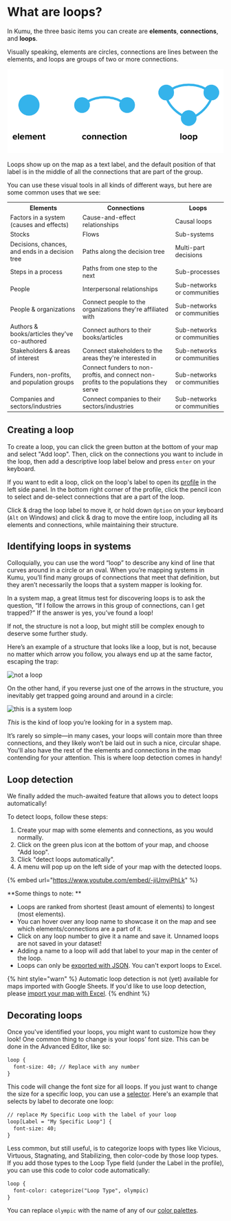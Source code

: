 # What are loops?

In Kumu, the three basic items you can create are **elements**, **connections**, and **loops**.

Visually speaking, elements are circles, connections are lines between the elements, and loops are groups of two or more connections.

![Elements, connections, and loops](/images/elements-connections-loops-bold.png)

Loops show up on the map as a text label, and the default position of that label is in the middle of all the connections that are part of the group.

You can use these visual tools in all kinds of different ways, but here are some common uses that we see:

<table class="table borderless">
<tbody>
  <tr>
    <th>Elements</th>
    <th>Connections</th>
    <th>Loops</th>
  </tr>
  <tr>
    <td>Factors in a system (causes and effects)</td>
    <td>Cause-and-effect relationships</td>
    <td>Causal loops</td>
  </tr>
  <tr>
    <td>Stocks</td>
    <td>Flows</td>
    <td>Sub-systems</td>
  </tr>
  <tr>
    <td>Decisions, chances, and ends in a decision tree</td>
    <td>Paths along the decision tree</td>
    <td>Multi-part decisions</td>
  </tr>
  <tr>
    <td>Steps in a process</td>
    <td>Paths from one step to the next</td>
    <td>Sub-processes</td>
  </tr>
  <tr>
    <td>People</td>
    <td>Interpersonal relationships</td>
    <td>Sub-networks or communities</td>
  </tr>
  <tr>
    <td>People &amp; organizations</td>
    <td>Connect people to the organizations they're affiliated with</td>
    <td>Sub-networks or communities</td>
  </tr>
  <tr>
    <td>Authors &amp; books/articles they've co-authored</td>
    <td>Connect authors to their books/articles</td>
    <td>Sub-networks or communities</td>
  </tr>
  <tr>
    <td>Stakeholders &amp; areas of interest</td>
    <td>Connect stakeholders to the areas they're interested in</td>
    <td>Sub-networks or communities</td>
  </tr>
  <tr>
    <td>Funders, non-profits, and population groups</td>
    <td>Connect funders to non-proftis, and connect non-profits to the populations they serve</td>
    <td>Sub-networks or communities</td>
  </tr>
  <tr>
    <td>Companies and sectors/industries</td>
    <td>Connect companies to their sectors/industries</td>
    <td>Sub-networks or communities</td>
  </tr>
</tbody>
</table>


## Creating a loop

To create a loop, you can click the green  button at the bottom of your map and select "Add loop". Then, click on the connections you want to include in the loop, then add a descriptive loop label below and press `enter` on your keyboard.

If you want to edit a loop, click on the loop's label to open its [profile](/guides/profiles.md) in the left side panel. In the bottom right corner of the profile, click the pencil icon  to select and de-select connections that are a part of the loop.

Click & drag the loop label to move it, or hold down `Option` on your keyboard (`Alt` on Windows) and click & drag to move the entire loop, including all its elements and connections, while maintaining their structure.


## Identifying loops in systems

Colloquially, you can use the word “loop” to describe any kind of line that curves around in a circle or an oval. When you’re mapping systems in Kumu, you’ll find many groups of connections that meet that definition, but they aren’t necessarily the loops that a system mapper is looking for.

In a system map, a great litmus test for discovering loops is to ask the question, “If I follow the arrows in this group of connections, can I get trapped?” If the answer is yes, you’ve found a loop! 

If not, the structure is not a loop, but might still be complex enough to deserve some further study.

Here’s an example of a structure that looks like a loop, but is not, because no matter which arrow you follow, you always end up at the same factor, escaping the trap:

![not a loop](https://miro.medium.com/max/4992/1*noatmnqxsIbLdQx3FtM-BA.png)

On the other hand, if you reverse just one of the arrows in the structure, you inevitably get trapped going around and around in a circle:

![this is a system loop](https://miro.medium.com/max/5020/1*KtuXkBbRz3KVUD9zPePAwQ.png)

_This_ is the kind of loop you’re looking for in a system map.

It’s rarely so simple—in many cases, your loops will contain more than three connections, and they likely won’t be laid out in such a nice, circular shape. You'll also have the rest of the elements and connections in the map contending for your attention. This is where loop detection comes in handy!

## Loop detection

We finally added the much-awaited feature that allows you to detect loops automatically! 

To detect loops, follow these steps: 

1. Create your map with some elements and connections, as you would normally.
2. Click on the green plus icon at the bottom of your map, and choose "Add loop".
3. Click "detect loops automatically".
4. A menu will pop up on the left side of your map with the detected loops. 

{% embed url="https://www.youtube.com/embed/-jiUmyiPhLk" %}
 
**Some things to note: **
- Loops are ranked from shortest (least amount of elements) to longest (most elements).  
- You can hover over any loop name to showcase it on the map and see which elements/connections are a part of it.
- Click on any loop number to give it a name and save it. Unnamed loops are not saved in your dataset!
- Adding a name to a loop will add that label to your map in the center of the loop.
- Loops can only be [exported with JSON](/guides/export.md). You can't export loops to Excel.

{% hint style="warn" %}
Automatic loop detection is not (yet) available for maps imported with Google Sheets. If you'd like to use loop detection, please <a class="alert-link" href="/guides/import.md#import-from-excel-or-csv">import your map with Excel</a>.
{% endhint %}

## Decorating loops

Once you've identified your loops, you might want to customize how they look! One common thing to change is your loops' font size. This can be done in the Advanced Editor, like so:

```
loop {
  font-size: 40; // Replace with any number
}
```

This code will change the font size for all loops. If you just want to change the size for a specific loop, you can use a [selector](/guides/selectors.md). Here's an example that selects by label to decorate one loop:

```
// replace My Specific Loop with the label of your loop
loop[Label = "My Specific Loop"] {
  font-size: 40;
}
```

Less common, but still useful, is to categorize loops with types like Vicious, Virtuous, Stagnating, and Stabilizing, then color-code by those loop types. If you add those types to the Loop Type field (under the Label in the profile), you can use this code to color code automatically:

```
loop {
  font-color: categorize("Loop Type", olympic)
}
```

You can replace `olympic` with the name of any of our [color palettes](/guides/color-reference.md).






